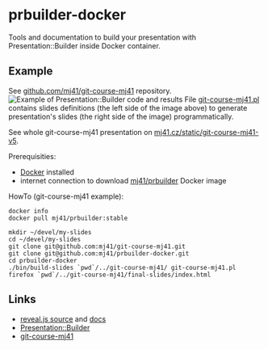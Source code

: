 prbuilder-docker
================

Tools and documentation to build your presentation with Presentation::Builder inside Docker container.

Example
-------

See [github.com/mj41/git-course-mj41](github.com/mj41/git-course-mj41) repository. 
![Example of Presentation::Builder code and results](https://raw.githubusercontent.com/mj41/prbuilder-docker/master/docs/git-course-example.png)
File [git-course-mj41.pl](https://github.com/mj41/git-course-mj41/blob/master/git-course-mj41.pl#L200)
contains slides definitions (the left side of the image above) to generate presentation's slides 
(the right side of the image) programmatically.

See whole git-course-mj41 presentation on [mj41.cz/static/git-course-mj41-v5](http://mj41.cz/static/git-course-mj41-v5/).

Prerequisities:
* [Docker](https://docs.docker.com/) installed
* internet connection to download [mj41/prbuilder](https://registry.hub.docker.com/u/mj41/prbuilder/) Docker image

HowTo (git-course-mj41 example):

    docker info
    docker pull mj41/prbuilder:stable

    mkdir ~/devel/my-slides
    cd ~/devel/my-slides
    git clone git@github.com:mj41/git-course-mj41.git
    git clone git@github.com:mj41/prbuilder-docker.git
    cd prbuilder-docker
    ./bin/build-slides `pwd`/../git-course-mj41/ git-course-mj41.pl
    firefox `pwd`/../git-course-mj41/final-slides/index.html

Links
-----

* [reveal.js source](https://github.com/hakimel/reveal.js) and [docs](http://lab.hakim.se/reveal-js/#/) 
* [Presentation::Builder](https://github.com/mj41/Presentation-Builder)
* [git-course-mj41](https://github.com/mj41/git-course-mj41)
